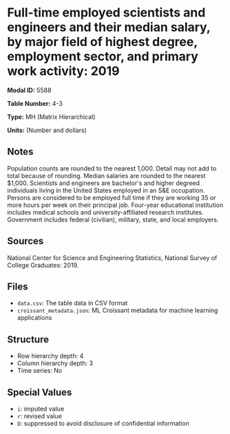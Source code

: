 # Full-time employed scientists and engineers and their median salary, by major field of highest degree, employment sector, and primary work activity: 2019

**Modal ID:** 5588

**Table Number:** 4-3

**Type:** MH (Matrix Hierarchical)

**Units:** (Number and dollars)

## Notes

Population counts are rounded to the nearest 1,000. Detail may not add to total because of rounding. Median salaries are rounded to the nearest $1,000. Scientists and engineers are bachelor's and higher degreed individuals living in the United States employed in an S&E occupation. Persons are considered to be employed full time if they are working 35 or more hours per week on their principal job. Four-year educational institution includes medical schools and university-affiliated research institutes. Government includes federal (civilian), military, state, and local employers.

## Sources

National Center for Science and Engineering Statistics, National Survey of College Graduates: 2019.

## Files

- `data.csv`: The table data in CSV format
- `croissant_metadata.json`: ML Croissant metadata for machine learning applications

## Structure

- Row hierarchy depth: 4
- Column hierarchy depth: 3
- Time series: No

## Special Values

- `i`: imputed value
- `r`: revised value
- `D`: suppressed to avoid disclosure of confidential information
